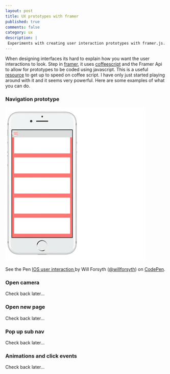 ```yaml
---
layout: post
title: UX prototypes with framer
published: true
comments: false
category: ux
description: |
 Experiments with creating user interaction prototypes with framer.js.
---
```


When designing interfaces its hard to explain how you want the user interactions to look. Step in [framer](https://framerjs.com/), it uses [coffeescript](http://coffeescript.org/) and the Framer Api to allow for prototypes to be coded using javascript. This is a useful [resource](http://www.whoishostingthis.com/resources/coffeescript/) to get up to speed on coffee script. I have only just started playing around with it and it seems very powerful. Here are some examples of what you can do.


### Navigation prototype

![Gif of animation](/imgs/ux/framer-nav-white-left.gif)

<p data-height="704" data-theme-id="26472" data-slug-hash="fb4323777a23541595dd94a3d83ef733" data-default-tab="js,result" data-user="willforsyth" data-embed-version="2" data-pen-title="IOS user interaction " class="codepen">See the Pen <a href="http://codepen.io/willforsyth/pen/fb4323777a23541595dd94a3d83ef733/">IOS user interaction </a> by Will Forsyth (<a href="http://codepen.io/willforsyth">@willforsyth</a>) on <a href="http://codepen.io">CodePen</a>.</p>
<script async src="https://production-assets.codepen.io/assets/embed/ei.js"></script>


### Open camera

Check back later...


### Open new page

Check back later...


### Pop up sub nav

Check back later...


### Animations and click events

Check back later...
